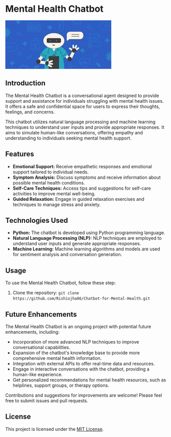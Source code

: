 # Mental Health Chatbot

![Chatbot Image](chatbot-image.jpeg)

## Introduction

The Mental Health Chatbot is a conversational agent designed to provide support and assistance for individuals struggling with mental health issues. It offers a safe and confidential space for users to express their thoughts, feelings, and concerns.

This chatbot utilizes natural language processing and machine learning techniques to understand user inputs and provide appropriate responses. It aims to simulate human-like conversations, offering empathy and understanding to individuals seeking mental health support.

## Features

- **Emotional Support:** Receive empathetic responses and emotional support tailored to individual needs.
- **Symptom Analysis:** Discuss symptoms and receive information about possible mental health conditions.
- **Self-Care Techniques:** Access tips and suggestions for self-care activities to improve mental well-being.
- **Guided Relaxation:** Engage in guided relaxation exercises and techniques to manage stress and anxiety.

## Technologies Used

- **Python:** The chatbot is developed using Python programming language.
- **Natural Language Processing (NLP):** NLP techniques are employed to understand user inputs and generate appropriate responses.
- **Machine Learning:** Machine learning algorithms and models are used for sentiment analysis and conversation generation.

## Usage

To use the Mental Health Chatbot, follow these step:

1. Clone the repository: `git clone https://github.com/Rishiojha06/Chatbot-for-Mental-Health.git`

## Future Enhancements

The Mental Health Chatbot is an ongoing project with potential future enhancements, including:

- Incorporation of more advanced NLP techniques to improve conversational capabilities.
- Expansion of the chatbot's knowledge base to provide more comprehensive mental health information.
- Integration with external APIs to offer real-time data and resources.
- Engage in interactive conversations with the chatbot, providing a human-like experience.
- Get personalized recommendations for mental health resources, such as helplines, support groups, or therapy options.


Contributions and suggestions for improvements are welcome! Please feel free to submit issues and pull requests.

## License

This project is licensed under the [MIT License](LICENSE).


